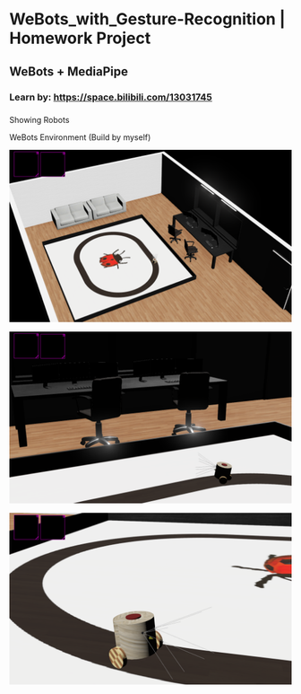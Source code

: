 # WeBots_with_Gesture-Recognition  |  Homework Project


## WeBots + MediaPipe

### Learn by: https://space.bilibili.com/13031745

### 

Showing Robots



WeBots Environment (Build by myself)

![Image text](https://github.com/namediffcult/WeBots_with_Gesture-Recognition/blob/main/WeBots_Screenshots/1.png)

![Image text](https://github.com/namediffcult/WeBots_with_Gesture-Recognition/blob/main/WeBots_Screenshots/2.png)

![Image text](https://github.com/namediffcult/WeBots_with_Gesture-Recognition/blob/main/WeBots_Screenshots/3.png)



